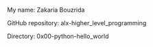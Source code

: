 My name: Zakaria Bouzrida

GitHub repository: alx-higher_level_programming

Directory: 0x00-python-hello_world
